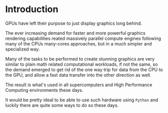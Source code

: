 # Introduction

GPUs have left their purpose to just display graphics long behind.

The ever increasing demand for faster and more powerful graphics rendering capabilities 
reated massively parallel compute engines following many of the CPUs many-cores approaches,
but in a much simpler and specialized way.

Many of the tasks to be performed to create stunning graphics are very similar to plain math related computational workloads,
if not the same,
so the demand emerged to get rid of the one way trip for data from the CPU to the GPU,
and allow a fast data transfer into the other direction as well.

The result is what's used in all supercomputers and High Performance Computing environments these days.

It would be pretty ideal to be able to use such hardware using `Python` and luckily there are quite some ways to do so these days.
